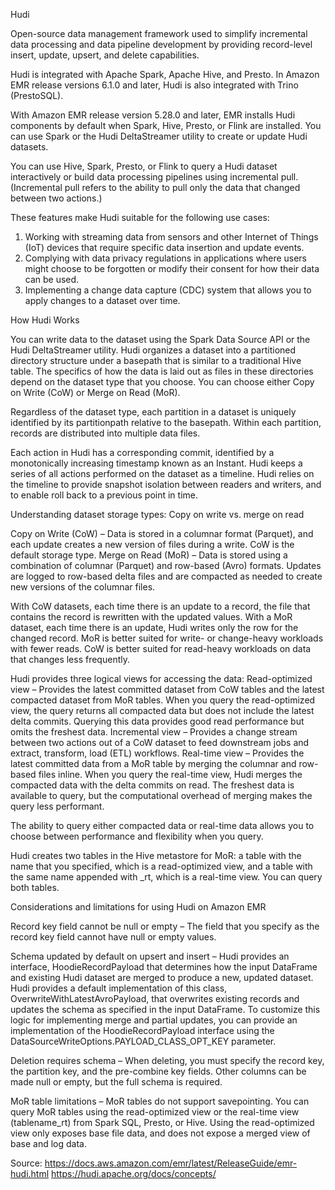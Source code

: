 Hudi

Open-source data management framework used to simplify incremental data processing and data pipeline development by providing record-level insert, update, upsert, and delete capabilities. 

Hudi is integrated with Apache Spark, Apache Hive, and Presto. In Amazon EMR release versions 6.1.0 and later, Hudi is also integrated with Trino (PrestoSQL). 

With Amazon EMR release version 5.28.0 and later, EMR installs Hudi components by default when Spark, Hive, Presto, or Flink are installed. You can use Spark or the Hudi DeltaStreamer utility to create or update Hudi datasets.

You can use Hive, Spark, Presto, or Flink to query a Hudi dataset interactively or build data processing pipelines using incremental pull. (Incremental pull refers to the ability to pull only the data that changed between two actions.)

These features make Hudi suitable for the following use cases:
1. Working with streaming data from sensors and other Internet of Things (IoT) devices that require specific data insertion and update events. 
2. Complying with data privacy regulations in applications where users might choose to be forgotten or modify their consent for how their data can be used. 
3. Implementing a change data capture (CDC) system that allows you to apply changes to a dataset over time. 


How Hudi Works

You can write data to the dataset using the Spark Data Source API or the Hudi DeltaStreamer utility. Hudi organizes a dataset into a partitioned directory structure under a basepath that is similar to a traditional Hive table. The specifics of how the data is laid out as files in these directories depend on the dataset type that you choose. You can choose either Copy on Write (CoW) or Merge on Read (MoR). 

Regardless of the dataset type, each partition in a dataset is uniquely identified by its partitionpath relative to the basepath. Within each partition, records are distributed into multiple data files. 

Each action in Hudi has a corresponding commit, identified by a monotonically increasing timestamp known as an Instant. Hudi keeps a series of all actions performed on the dataset as a timeline. Hudi relies on the timeline to provide snapshot isolation between readers and writers, and to enable roll back to a previous point in time.


Understanding dataset storage types: Copy on write vs. merge on read

Copy on Write (CoW) – Data is stored in a columnar format (Parquet), and each update creates a new version of files during a write. CoW is the default storage type. 
Merge on Read (MoR) – Data is stored using a combination of columnar (Parquet) and row-based (Avro) formats. Updates are logged to row-based delta files and are compacted as needed to create new versions of the columnar files. 

With CoW datasets, each time there is an update to a record, the file that contains the record is rewritten with the updated values. With a MoR dataset, each time there is an update, Hudi writes only the row for the changed record. MoR is better suited for write- or change-heavy workloads with fewer reads. CoW is better suited for read-heavy workloads on data that changes less frequently. 

Hudi provides three logical views for accessing the data:
Read-optimized view – Provides the latest committed dataset from CoW tables and the latest compacted dataset from MoR tables. When you query the read-optimized view, the query returns all compacted data but does not include the latest delta commits. Querying this data provides good read performance but omits the freshest data.
Incremental view – Provides a change stream between two actions out of a CoW dataset to feed downstream jobs and extract, transform, load (ETL) workflows.
Real-time view – Provides the latest committed data from a MoR table by merging the columnar and row-based files inline. When you query the real-time view, Hudi merges the compacted data with the delta commits on read. The freshest data is available to query, but the computational overhead of merging makes the query less performant. 

The ability to query either compacted data or real-time data allows you to choose between performance and flexibility when you query. 

Hudi creates two tables in the Hive metastore for MoR: a table with the name that you specified, which is a read-optimized view, and a table with the same name appended with _rt, which is a real-time view. You can query both tables. 


Considerations and limitations for using Hudi on Amazon EMR

Record key field cannot be null or empty – The field that you specify as the record key field cannot have null or empty values. 

Schema updated by default on upsert and insert – Hudi provides an interface, HoodieRecordPayload that determines how the input DataFrame and existing Hudi dataset are merged to produce a new, updated dataset. Hudi provides a default implementation of this class, OverwriteWithLatestAvroPayload, that overwrites existing records and updates the schema as specified in the input DataFrame. To customize this logic for implementing merge and partial updates, you can provide an implementation of the HoodieRecordPayload interface using the DataSourceWriteOptions.PAYLOAD_CLASS_OPT_KEY parameter. 

Deletion requires schema – When deleting, you must specify the record key, the partition key, and the pre-combine key fields. Other columns can be made null or empty, but the full schema is required. 

MoR table limitations – MoR tables do not support savepointing. You can query MoR tables using the read-optimized view or the real-time view (tablename_rt) from Spark SQL, Presto, or Hive. Using the read-optimized view only exposes base file data, and does not expose a merged view of base and log data. 


Source:
https://docs.aws.amazon.com/emr/latest/ReleaseGuide/emr-hudi.html
https://hudi.apache.org/docs/concepts/
